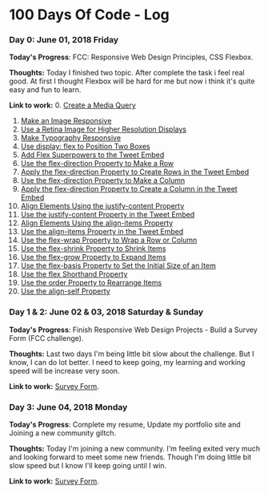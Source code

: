 # 100 Days Of Code - Log

### Day 0: June 01, 2018 Friday

**Today's Progress**: FCC: Responsive Web Design Principles, CSS Flexbox.

**Thoughts:** Today I finished two topic. After complete the task i feel real good. At first I thought Flexbox will be hard for me but now i think it's quite easy and fun to learn.

**Link to work:**
0. [Create a Media Query](https://learn.freecodecamp.org/responsive-web-design/responsive-web-design-principles/create-a-media-query)
1. [Make an Image Responsive](https://learn.freecodecamp.org/responsive-web-design/responsive-web-design-principles/make-an-image-responsive)
2. [Use a Retina Image for Higher Resolution Displays](https://learn.freecodecamp.org/responsive-web-design/responsive-web-design-principles/use-a-retina-image-for-higher-resolution-displays)
3. [Make Typography Responsive](https://learn.freecodecamp.org/responsive-web-design/responsive-web-design-principles/make-typography-responsive)
4. [Use display: flex to Position Two Boxes](https://learn.freecodecamp.org/responsive-web-design/css-flexbox/use-display-flex-to-position-two-boxes)
5. [Add Flex Superpowers to the Tweet Embed](https://learn.freecodecamp.org/responsive-web-design/css-flexbox/add-flex-superpowers-to-the-tweet-embed)
6. [Use the flex-direction Property to Make a Row](https://learn.freecodecamp.org/responsive-web-design/css-flexbox/use-the-flex-direction-property-to-make-a-row)
7. [Apply the flex-direction Property to Create Rows in the Tweet Embed](https://learn.freecodecamp.org/responsive-web-design/css-flexbox/apply-the-flex-direction-property-to-create-rows-in-the-tweet-embed)
8. [Use the flex-direction Property to Make a Column](https://learn.freecodecamp.org/responsive-web-design/css-flexbox/use-the-flex-direction-property-to-make-a-column)
9. [Apply the flex-direction Property to Create a Column in the Tweet Embed](https://learn.freecodecamp.org/responsive-web-design/css-flexbox/apply-the-flex-direction-property-to-create-a-column-in-the-tweet-embed)
10. [Align Elements Using the justify-content Property](https://learn.freecodecamp.org/responsive-web-design/css-flexbox/align-elements-using-the-justify-content-property)
11. [Use the justify-content Property in the Tweet Embed](https://learn.freecodecamp.org/responsive-web-design/css-flexbox/use-the-justify-content-property-in-the-tweet-embed)
12. [Align Elements Using the align-items Property](https://learn.freecodecamp.org/responsive-web-design/css-flexbox/align-elements-using-the-align-items-property)
13. [Use the align-items Property in the Tweet Embed](https://learn.freecodecamp.org/responsive-web-design/css-flexbox/use-the-align-items-property-in-the-tweet-embed)
14. [Use the flex-wrap Property to Wrap a Row or Column](https://learn.freecodecamp.org/responsive-web-design/css-flexbox/use-the-flex-wrap-property-to-wrap-a-row-or-column)
15. [Use the flex-shrink Property to Shrink Items](https://learn.freecodecamp.org/responsive-web-design/css-flexbox/use-the-flex-shrink-property-to-shrink-items)
16. [Use the flex-grow Property to Expand Items](https://learn.freecodecamp.org/responsive-web-design/css-flexbox/use-the-flex-grow-property-to-expand-items)
17. [Use the flex-basis Property to Set the Initial Size of an Item](https://learn.freecodecamp.org/responsive-web-design/css-flexbox/use-the-flex-basis-property-to-set-the-initial-size-of-an-item)
18. [Use the flex Shorthand Property](https://learn.freecodecamp.org/responsive-web-design/css-flexbox/use-the-flex-shorthand-property)
19. [Use the order Property to Rearrange Items](https://learn.freecodecamp.org/responsive-web-design/css-flexbox/use-the-order-property-to-rearrange-items)
20. [Use the align-self Property](https://learn.freecodecamp.org/responsive-web-design/css-flexbox/use-the-align-self-property)


### Day 1 & 2: June 02 & 03, 2018 Saturday & Sunday

**Today's Progress**: Finish Responsive Web Design Projects - Build a Survey Form (FCC challenge).

**Thoughts:** Last two days I'm being little bit slow about the challenge. But I know, I can do lot better. I need to keep going, my learning and working speed will be increase very soon.

**Link to work:** [Survey Form](https://github.com/a2-zubair/survey-form).


### Day 3: June 04, 2018 Monday

**Today's Progress**: Complete my resume, Update my portfolio site and Joining a new community giltch.

**Thoughts:** Today I'm joining a new community. I'm feeling exited very much and looking forward to meet some new friends. Though I'm doing little bit slow speed but I know I'll keep going until I win.

**Link to work:** [Survey Form](https://survey-form.glitch.me/).
